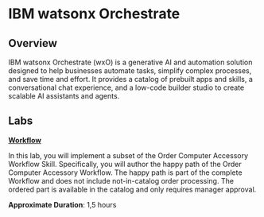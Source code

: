# IBM watsonx Orchestrate

## Overview

IBM watsonx Orchestrate (wxO) is a generative AI and automation solution designed to help businesses automate tasks, simplify complex processes, and save time and effort. It provides a catalog of prebuilt apps and skills, a conversational chat experience, and a low-code builder studio to create scalable AI assistants and agents.

## Labs

**[Workflow](wxo%20Workflow.pdf)**

In this lab, you will implement a subset of the Order Computer Accessory Workflow Skill. Specifically, you will author the happy path of the Order Computer Accessory Workflow. The happy path is part of the complete Workflow and does not include not-in-catalog order processing. The ordered part is available in the catalog and only requires manager approval.

**Approximate Duration**: 1,5 hours

